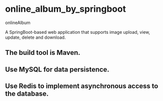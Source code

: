 # online_album_by_springboot
onlineAlbum

A SpringBoot-based web application that supports image upload, view, update, delete and download. 

## The build tool is Maven. 
## Use MySQL for data persistence. 
## Use Redis to implement asynchronous access to the database.
